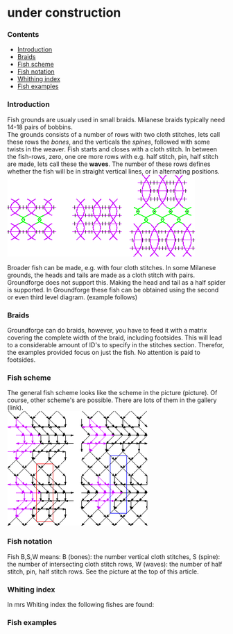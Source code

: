 # under construction

### Contents
* [Introduction](#Introduction)
* [Braids](#Braids)
* [Fish scheme](#Fish-scheme)
* [Fish notation](#Fish-notation)
* [Whithing index](#Whiting-index)
* [Fish examples](#Fish-examples)

### Introduction
Fish grounds are usualy used in small braids. Milanese braids typically need 14-18 pairs of bobbins.     
The grounds consists of a number of rows with two cloth stitches, lets call these rows the _bones_, and the verticals the _spines_, followed with some twists in the weaver. Fish starts and closes with a cloth stitch. In between the fish-rows, zero, one ore more rows with e.g. half stitch, pin, half stitch are made, lets call these the __waves__. The number of these rows defines whether the fish will be in straight vertical lines, or in alternating positions. 
![fish pair dia][vis_wt]

Broader fish can be made, e.g. with four cloth stitches. In some Milanese grounds, the heads and tails are made as a cloth stitch with pairs. Groundforge does not support this. Making the head and tail as a half spider is supported. In Groundforge these fish can be obtained using the second or even third level diagram. (example follows) 

### Braids
Groundforge can do braids, however, you have to feed it with a matrix covering the complete width of the braid, including footsides. This will lead to a considerable amount of ID's to specify in the stitches section. Therefor, the examples provided focus on just the fish. No attention is paid to footsides.

### Fish scheme
The general fish scheme looks like the scheme in the picture (picture). Of course, other scheme's are possible. There are lots of them in the gallery (link).  
![fish generator][vis_gen]

### Fish notation
Fish B,S,W means: B (bones): the number vertical cloth stitches, S (spine): the number of intersecting cloth stitch rows,  W (waves): the number of half stitch, pin, half stitch rows. See the picture at the top of this article.

### Whiting index
In mrs Whiting index the following fishes are found: 

### Fish examples




[vis_wt]: https://github.com/MAETempels/MAE-gf/blob/master/images/gf%20vis%20wt.png
[vis_gen]: https://github.com/MAETempels/MAE-gf/blob/master/images/gf%20vis%20gen.png

